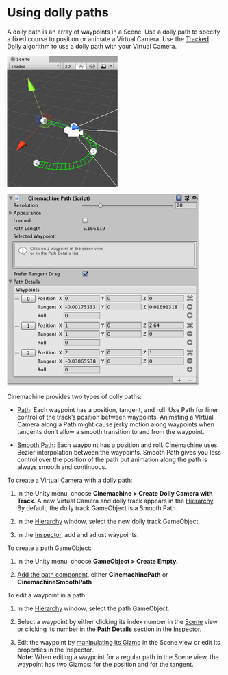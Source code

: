 # Using dolly paths

A dolly path is an array of waypoints in a Scene. Use a dolly path to specify a fixed course to position or animate a Virtual Camera. Use the [Tracked Dolly](CinemachineBodyTrackedDolly) algorithm to use a dolly path with your Virtual Camera.

![Editing a dolly path in the Scene view](images/CinemachinePathScene.png)

![Editing a dolly path in the Inspector window](images/CinemachinePathInspector.png)

Cinemachine provides two types of dolly paths:

* [Path](CinemachinePath): Each waypoint has a position, tangent, and roll. Use Path for finer control of the track’s position between waypoints. Animating a VIrtual Camera along a Path might cause jerky motion along waypoints when tangents don’t allow a smooth transition to and from the waypoint.

* [Smooth Path](CinemachineSmoothPath): Each waypoint has a position and roll. Cinemachine uses Bezier interpolation between the waypoints. Smooth Path gives you less control over the position of the path but animation along the path is always smooth and continuous.

To create a Virtual Camera with a dolly path:

1. In the Unity menu, choose __Cinemachine > Create Dolly Camera with Track__.
A new Virtual Camera and dolly track appears in the [Hierarchy]([https://docs.unity3d.com/Manual/Hierarchy.html](https://docs.unity3d.com/Manual/Hierarchy.html)). By default, the dolly track GameObject is a Smooth Path.

2. In the [Hierarchy]([https://docs.unity3d.com/Manual/Hierarchy.html](https://docs.unity3d.com/Manual/Hierarchy.html)) window, select the new dolly track GameObject.

3. In the [Inspector]([https://docs.unity3d.com/Manual/UsingTheInspector.html](https://docs.unity3d.com/Manual/UsingTheInspector.html)), add and adjust waypoints.

To create a path GameObject:

1. In the Unity menu, choose __GameObject > Create Empty.__

2. [Add the path component](https://docs.unity3d.com/Manual/UsingComponents.html), either __CinemachinePath__ or __CinemachineSmoothPath__

To edit a waypoint in a path:

1. In the [Hierarchy]([https://docs.unity3d.com/Manual/Hierarchy.html](https://docs.unity3d.com/Manual/Hierarchy.html)) window, select the path GameObject.

2. Select a waypoint by either clicking its index number in the [Scene](https://docs.unity3d.com/Manual/UsingTheSceneView.html) view or clicking its number in the __Path Details__ section in the [ Inspector](https://docs.unity3d.com/Manual/UsingTheInspector.html).

3. Edit the waypoint by [manipulating its Gizmo](https://docs.unity3d.com/Manual/PositioningGameObjects.html) in the Scene view or edit its properties in the Inspector.<br/>__Note__: When editing a waypoint for a regular path in the Scene view, the waypoint has two Gizmos: for the position and for the tangent.

